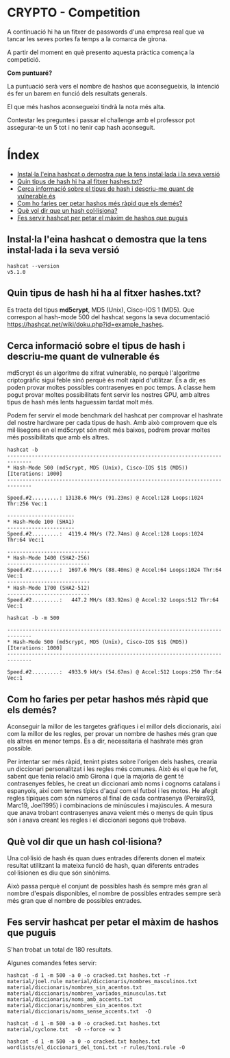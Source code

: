 # CRYPTO - Competition <!-- omit in toc -->

A continuació hi ha un fitxer de passwords d'una empresa real que va tancar les seves portes fa temps a la comarca de girona. 

A partir del moment en què presento aquesta pràctica comença la competició. 

**Com puntuaré?**

La puntuació serà vers el nombre de hashos que aconsegueixis, la intenció és fer un barem en funció dels resultats generals. 

El que més hashos aconsegueixi tindrà la nota més alta. 

Contestar les preguntes i passar el challenge amb el professor pot assegurar-te un 5 tot i no tenir cap hash aconseguit.  

# Índex <!-- omit in toc -->
- [Instal·la l'eina hashcat o demostra que la tens instal·lada i la seva versió](#installa-leina-hashcat-o-demostra-que-la-tens-installada-i-la-seva-versió)
- [Quin tipus de hash hi ha al fitxer hashes.txt?](#quin-tipus-de-hash-hi-ha-al-fitxer-hashestxt)
- [Cerca informació sobre el tipus de hash i descriu-me quant de vulnerable és](#cerca-informació-sobre-el-tipus-de-hash-i-descriu-me-quant-de-vulnerable-és)
- [Com ho faries per petar hashos més ràpid que els demés?](#com-ho-faries-per-petar-hashos-més-ràpid-que-els-demés)
- [Què vol dir que un hash col·lisiona?](#què-vol-dir-que-un-hash-collisiona)
- [Fes servir hashcat per petar el màxim de hashos que puguis](#fes-servir-hashcat-per-petar-el-màxim-de-hashos-que-puguis)

## Instal·la l'eina hashcat o demostra que la tens instal·lada i la seva versió

```console
hashcat --version
v5.1.0
```

## Quin tipus de hash hi ha al fitxer hashes.txt?

Es tracta del tipus **md5crypt**, MD5 (Unix), Cisco-IOS $1$ (MD5). Que correspon al hash-mode 500 del hashcat segons la seva documentació https://hashcat.net/wiki/doku.php?id=example_hashes.

## Cerca informació sobre el tipus de hash i descriu-me quant de vulnerable és

md5crypt és un algoritme de xifrat vulnerable, no perquè l'algoritme criptogràfic sigui feble sinó perquè és molt ràpid d'utilitzar. És a dir, es poden provar moltes possibles contrasenyes en poc temps. A classe hem pogut provar moltes possibilitats fent servir les nostres GPU, amb altres tipus de hash més lents haguessim tardat molt més. 

Podem fer servir el mode benchmark del hashcat per comprovar el hashrate del nostre hardware per cada tipus de hash. Amb això comprovem que els mil·lisegons en el md5crypt són molt més baixos, podrem provar moltes més possibilitats que amb els altres.

```console
hashcat -b
------------------------------------------------------------------------------                                                      
* Hash-Mode 500 (md5crypt, MD5 (Unix), Cisco-IOS $1$ (MD5)) [Iterations: 1000]                                                      
------------------------------------------------------------------------------

Speed.#2.........: 13138.6 MH/s (91.23ms) @ Accel:128 Loops:1024 Thr:256 Vec:1

----------------------                                                                                                              
* Hash-Mode 100 (SHA1)                                                                                                              
----------------------                                                                                                                                                                                                                                                  
Speed.#2.........:  4119.4 MH/s (72.74ms) @ Accel:128 Loops:1024 Thr:64 Vec:1  

---------------------------                                                                                                         
* Hash-Mode 1400 (SHA2-256)                                                                                                         
---------------------------                                                                                                                                                                                                                                             
Speed.#2.........:  1697.6 MH/s (88.40ms) @ Accel:64 Loops:1024 Thr:64 Vec:1                                                                                                                                                                                           
---------------------------                                                                                                         
* Hash-Mode 1700 (SHA2-512)                                                                                                         
---------------------------                                                                                                                                                                                                                                             
Speed.#2.........:   447.2 MH/s (83.92ms) @ Accel:32 Loops:512 Thr:64 Vec:1 
```

```console
hashcat -b -m 500

------------------------------------------------------------------------------
* Hash-Mode 500 (md5crypt, MD5 (Unix), Cisco-IOS $1$ (MD5)) [Iterations: 1000]
------------------------------------------------------------------------------

Speed.#2.........:  4933.9 kH/s (54.67ms) @ Accel:512 Loops:250 Thr:64 Vec:1
```

## Com ho faries per petar hashos més ràpid que els demés?

Aconseguir la millor de les targetes gràfiques i el millor dels diccionaris, així com la millor de les regles, per provar un nombre de hashes més gran que els altres en menor temps. És a dir, necessitaria el hashrate més gran possible.

Per intentar ser més ràpid, tenint pistes sobre l'origen dels hashes, crearia un diccionari personalitzat i les regles més comunes. Això és el que he fet, sabent que tenia relació amb Girona i que la majoria de gent té contrasenyes febles, he creat un diccionari amb noms i cognoms catalans i espanyols, així com temes típics d'aquí com el futbol i les motos. He afegit regles típiques com són números al final de cada contrasenya (Peraira93, Marc19, Joel1995) i combinacions de minúscules i majúscules. A mesura que anava trobant contrasenyes anava veient més o menys de quin tipus són i anava creant les regles i el diccionari segons què trobava.

## Què vol dir que un hash col·lisiona?

Una col·lisió de hash és quan dues entrades diferents donen el mateix resultat utilitzant la mateixa funció de hash, quan diferents entrades col·lisionen es diu que són sinònims.

Això passa perquè el conjunt de possibles hash és sempre més gran al nombre d'espais disponibles, el nombre de possibles entrades sempre serà més gran que el nombre de possibles entrades.

## Fes servir hashcat per petar el màxim de hashos que puguis

S'han trobat un total de 180 resultats.

Algunes comandes fetes servir:

```console
hashcat -d 1 -m 500 -a 0 -o cracked.txt hashes.txt -r material/joel.rule material/diccionaris/nombres_masculinos.txt  material/diccionaris/nombres_sin_acentos.txt material/diccionaris/nombres_variados_minusculas.txt material/diccionaris/noms_amb_accents.txt material/diccionaris/nombres_sin_acentos.txt material/diccionaris/noms_sense_accents.txt  -O
```

```console
hashcat -d 1 -m 500 -a 0 -o cracked.txt hashes.txt material/cyclone.txt  -O --force -w 3
```

```console
hashcat -d 1 -m 500 -a 0 -o cracked.txt hashes.txt wordlists/el_diccionari_del_toni.txt -r rules/toni.rule -O
```
